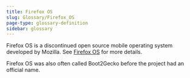```yaml
---
title: Firefox OS
slug: Glossary/Firefox_OS
page-type: glossary-definition
sidebar: glossary
---
```


Firefox OS is a discontinued open source mobile operating system developed by Mozilla. See [Firefox OS](https://en.wikipedia.org/wiki/Firefox_OS) for more details.

Firefox OS was also often called Boot2Gecko before the project had an official name.
